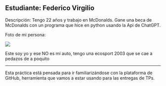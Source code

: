 ## Estudiante: Federico Virgilio

Descripción:
Tengo 22 años y trabajo en McDonalds.
Gane una beca de McDonalds con un programa que hice en python usando la Api de ChatGPT.


Foto de mi persona:

![](https://lh3.googleusercontent.com/pw/AIL4fc8nE-yCPp-GeKgKnzxNvJDNCe77s1r0Nl5L_Yn97WOUnNOy2t5oUlhaENndVKvcWleL91uqgAl6GPO_9bwEoD2KJI0TBZ4pQ1NJO7ByWEKqQEFOfuB_FuhofPTrpx-mOt06iCiCjAP1z1hQaMo1MdF7mtmIkl7yLOcVSlK6OoccBvreOy38tPPN4beea72xI1wL9p8glFczUumvx1GrLOOWCL2tRL3RSd_zWFqArF4K56dQFJIAq6A2bKW-AIi1JxbIWfq7UsI0Akucq9ctO5ED7bOqIRq_MBltzCtmZLRXWfR3vg_AZmgQ0RGp2yf5U4FTUSflCRstUAPu9Jkdvr-ghuTojvQ08kiVb0tjUna57tCwj_jIO9KSGTmMa2t6Q2pQ33xJE4hWsE4yJYMc3BOLL_AABz8bUcnBTODBNov4XbkdjiQ5B5wUyriOAJC-x5BVrYDkhfnJFIwubRDJKztuXZ_8MzUWO1zn_2cTv-PxldY2T4_LQVXmOFUd1oeXoWfzmCTdx_eLKJHQMoVOAUb22xuLoUpvRtghrk_vtx-wu7-4Z0wuaUugSCUxDpf-vXD9zLTBFml_uBnxdDdJRbilY_R7sHFnY5GUNecA2z61_WuqGbfxRfntrX1tk2gt0rTJPN3JVejWPHnxvmOYZO-TUI3fArQs3i_j7TPtfPBYB2OTod1bByuPcgvJ4nBjqT-tuEdYfi9BvskCDlTMY4hJa2sUrqwt_8t09LmgWMFW4fwtd8pJx3G2wqYmBoY8a3nhXYL9pCxIHBMm63E_ltZyV-9zndAk51JbiyViouuLRg83a_fQvTA1OcEPVs2Wt85OvmuJqendDm0TeEnRUYeikD_e45mCf2mNzjTSEbqnsnlApjhUatAEPl9mzYrfO92IoUsrR9FaksYzZqOxfQ=w1211-h681-s-no?authuser=0)

Este soy yo y ese NO es mi auto, tengo una ecosport 2003 que se cae a  pedazos de a poquito

------

Esta práctica está pensada para ir familiarizándose con la plataforma de GitHub, herramienta que vamos a estar usando para las entregas de TPs.

